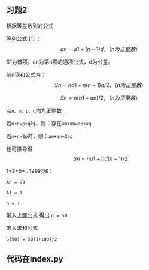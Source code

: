## 习题2



根据等差数列的公式



等列公式 [1]  ：
$$
an=a1+(n-1)d ，（n为正整数）
$$


S1为首项，an为第n项的通项公式，d为公差。

前n项和公式为：
$$
Sn=na1+n(n-1)d/2，（n为正整数）
$$

$$
Sn=n(a1+an)/2，（n为正整数）
$$

若`n、m、p、q`均为正整数，

若`m+n=p+q`时，则：存在`am+an=ap+aq`

若`m+n=2p`时，则：`am+an=2ap`

也可推导得
$$
Sn=na1+nd(n-1)/2
$$


1+3+5+…199的解：

`An = 99`

`A1 = 1`

`n = ?` 

带入上面公式  得出  `n = 50` 



带入求和公式

`S(50) = 50(1+100)/2`



## 代码在index.py







